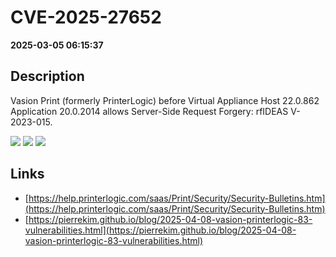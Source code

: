 # CVE-2025-27652

**2025-03-05 06:15:37**

## Description
Vasion Print (formerly PrinterLogic) before Virtual Appliance Host 22.0.862 Application 20.0.2014 allows Server-Side Request Forgery: rfIDEAS V-2023-015.

![](https://img.shields.io/static/v1?label=Score&message=9.8&color=red)
![](https://img.shields.io/static/v1?label=Severity&message=CRITICAL&color=red)
![](https://img.shields.io/static/v1?label=CWE&message=SSRF&color=green)

## Links
- [https://help.printerlogic.com/saas/Print/Security/Security-Bulletins.htm](https://help.printerlogic.com/saas/Print/Security/Security-Bulletins.htm)
- [https://pierrekim.github.io/blog/2025-04-08-vasion-printerlogic-83-vulnerabilities.html](https://pierrekim.github.io/blog/2025-04-08-vasion-printerlogic-83-vulnerabilities.html)
